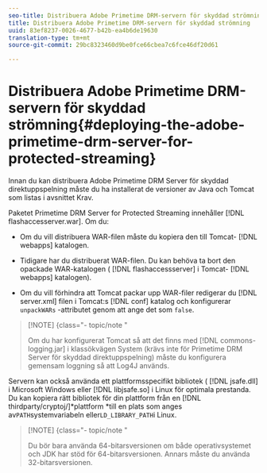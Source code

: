 ```yaml
---
seo-title: Distribuera Adobe Primetime DRM-servern för skyddad strömning
title: Distribuera Adobe Primetime DRM-servern för skyddad strömning
uuid: 83ef8237-0026-4677-b42b-ea4b6de19630
translation-type: tm+mt
source-git-commit: 29bc8323460d9be0fce66cbea7c6fce46df20d61

---
```



# Distribuera Adobe Primetime DRM-servern för skyddad strömning{#deploying-the-adobe-primetime-drm-server-for-protected-streaming}

Innan du kan distribuera Adobe Primetime DRM Server för skyddad direktuppspelning måste du ha installerat de versioner av Java och Tomcat som listas i avsnittet Krav.

Paketet Primetime DRM Server for Protected Streaming innehåller [!DNL flashaccesserver.war]. Om du:

* Om du vill distribuera WAR-filen måste du kopiera den till Tomcat- [!DNL webapps] katalogen.
* Tidigare har du distribuerat WAR-filen. Du kan behöva ta bort den opackade WAR-katalogen ( [!DNL flashaccessserver] i Tomcat- [!DNL webapps] katalogen).

* Om du vill förhindra att Tomcat packar upp WAR-filer redigerar du [!DNL server.xml] filen i Tomcat:s [!DNL conf] katalog och konfigurerar `unpackWARs` -attributet genom att ange det som `false`.

>[!NOTE] {class=&quot;- topic/note &quot;
>
>Om du har konfigurerat Tomcat så att det finns med [!DNL commons-logging.jar] i klassökvägen System (krävs inte för Primetime DRM Server för skyddad direktuppspelning) måste du konfigurera gemensam loggning så att Log4J används.

Servern kan också använda ett plattformsspecifikt bibliotek ( [!DNL jsafe.dll] i Microsoft Windows eller [!DNL libjsafe.so] i Linux för optimala prestanda. Du kan kopiera rätt bibliotek för din plattform från en [!DNL thirdparty/cryptoj/]*plattform *till en plats som anges av`PATH`systemvariabeln eller`LD_LIBRARY_PATH`i Linux.

>[!NOTE] {class=&quot;- topic/note &quot;
>
>Du bör bara använda 64-bitarsversionen om både operativsystemet och JDK har stöd för 64-bitarsversionen. Annars måste du använda 32-bitarsversionen.

